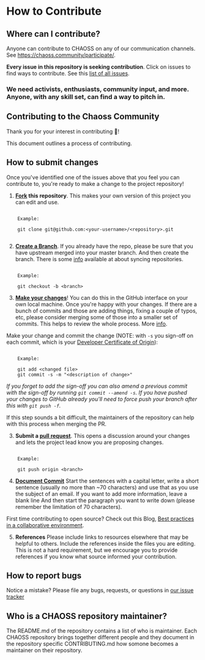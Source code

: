 # How to Contribute

## Where can I contribute?

Anyone can contribute to CHAOSS on any of our communication channels. See <https://chaoss.community/participate/>.

**Every issue in this repository is seeking contribution**. Click on issues to find ways to contribute. See this [list of all issues](https://github.com/chaoss/wg-value/issues).

### We need activists, enthusiasts, community input, and more. Anyone, with any skill set, can find a way to pitch in.

## Contributing to the Chaoss Community

Thank you for your interest in contributing :tada:!

This document outlines a process of contributing.

## How to submit changes

Once you've identified one of the issues above that you feel you can contribute to, you're ready to make a change to the project repository!

1. **[Fork](https://help.github.com/articles/fork-a-repo/) this repository**. This makes your own version of this project you can edit and use.

```

    Example:

    git clone git@github.com:<your-username>/<repository>.git
    
```

2. **[Create a Branch](https://github.com/Kunena/Kunena-Forum/wiki/Create-a-new-branch-with-git-and-manage-branches)**. If you already have the repo, please be sure that you have upstream merged into your master branch. And then create the branch. There is some [info](https://help.github.com/articles/syncing-a-fork) available at about syncing repositories.

```

    Example:

    git checkout -b <branch>

```

3. **[Make your changes](https://guides.github.com/activities/forking/#making-changes)**! You can do this in the GitHub interface on your own local machine. Once you're happy with your changes. If there are a bunch of commits and those are adding things, fixing a couple of typos, etc, please consider merging some of those into a smaller set of commits. This helps to review the whole process. More [info](https://blog.carbonfive.com/2017/08/28/always-squash-and-rebase-your-git-commits/).

Make your change and commit the change (NOTE: with `-s` you sign-off on each commit, which is your [Developer Certificate of Origin](https://developercertificate.org/)):

```

    Example:

    git add <changed file>
    git commit -s -m "<description of change>"

```

*If you forget to add the sign-off you can also amend a previous commit with the sign-off by running `git commit --amend -s`. If you have pushed your changes to GitHub already you'll need to force push your branch after this with `git push -f`.*

If this step sounds a bit difficult, the maintainers of the repository can help with this process when merging the PR.

3. **Submit a [pull request](https://docs.github.com/en/pull-requests/collaborating-with-pull-requests/proposing-changes-to-your-work-with-pull-requests)**. This opens a discussion around your changes and lets the project lead know you are proposing changes.

```

    Example:

    git push origin <branch>

```

4. **[Document Commit](https://medium.com/@steveamaza/how-to-write-a-proper-git-commit-message-e028865e5791)** Start the sentences with a capital letter, write a short sentence (usually no more than ~70 characters) and use that as you use the subject of an email.
    If you want to add more information, leave a blank line
    And then start the paragraph you want to write down (please remember the limitation of 70 characters).
   
First time contributing to open source? Check out this Blog, [Best practices in a collaborative environment](https://channelcs.github.io/best-practices-in-a-collaborative-environment.html).

5. **References** Please include links to resources elsewhere that may be helpful to others. Include the references inside the files you are editing. This is not a hard requirement, but we encourage you to provide references if you know what source informed your contribution.

## How to report bugs

Notice a mistake? Please file any bugs, requests, or questions in [our issue tracker](https://github.com/CHAOSS/wg-value/issues)

## Who is a CHAOSS repository maintainer?

The README.md of the repository contains a list of who is maintainer. Each CHAOSS repository brings together different people and they document in the repository specific CONTRIBUTING.md how somone becomes a maintainer on their repository.

